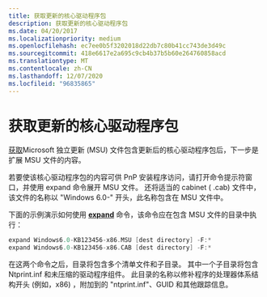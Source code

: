 ```yaml
---
title: 获取更新的核心驱动程序包
description: 获取更新的核心驱动程序包
ms.date: 04/20/2017
ms.localizationpriority: medium
ms.openlocfilehash: ec7ee0b5f3202018d22db7c80b41cc743de3d49c
ms.sourcegitcommit: 418e6617e2a695c9cb4b37b5b60e264760858acd
ms.translationtype: MT
ms.contentlocale: zh-CN
ms.lasthandoff: 12/07/2020
ms.locfileid: "96835865"
---
```

# <a name="getting-the-updated-core-driver-package"></a>获取更新的核心驱动程序包

[获取](constructing-a-package-aware-driver-with-updated-core-drivers.md)Microsoft 独立更新 (MSU) 文件包含更新后的核心驱动程序包后，下一步是扩展 MSU 文件的内容。

若要使该核心驱动程序包的内容可供 PnP 安装程序访问，请打开命令提示符窗口，并使用 expand 命令展开 MSU 文件。 还将适当的 cabinet ( .cab) 文件中，该文件的名称以 "Windows 6.0-" 开头，此名称包含在 MSU 文件中。

下面的示例演示如何使用 [**expand**](/previous-versions/windows/it-pro/windows-xp/bb490903(v=technet.10)) 命令，该命令应在包含 MSU 文件的目录中执行：

```cpp
expand Windows6.0-KB123456-x86.MSU [dest directory] -F:*
expand Windows6.0-KB123456-x86.CAB [dest directory] -F:*
```

在这两个命令之后，目录将包含多个清单文件和子目录。 其中一个子目录将包含 Ntprint.inf 和未压缩的驱动程序组件。 此目录的名称以修补程序的处理器体系结构开头 (例如，x86) ，附加到的 "ntprint.inf"、GUID 和其他跟踪信息。

